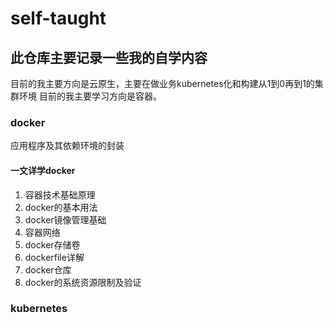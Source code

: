 # self-taught
## 此仓库主要记录一些我的自学内容
目前的我主要方向是云原生，主要在做业务kubernetes化和构建从1到0再到1的集群环境
目前的我主要学习方向是容器。
### docker
应用程序及其依赖环境的封装
#### 一文详学docker 
1.  容器技术基础原理
2.  docker的基本用法
3.  docker镜像管理基础
4.  容器网络
5.  docker存储卷
6.  dockerfile详解
7.  docker仓库
8.  docker的系统资源限制及验证
### kubernetes